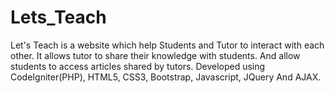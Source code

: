 # Lets_Teach
Let's Teach is a website which help Students and Tutor to interact with each other. It allows tutor to share their knowledge with students. And allow students to access articles shared by tutors. Developed using CodeIgniter(PHP), HTML5, CSS3, Bootstrap, Javascript, JQuery And AJAX.
